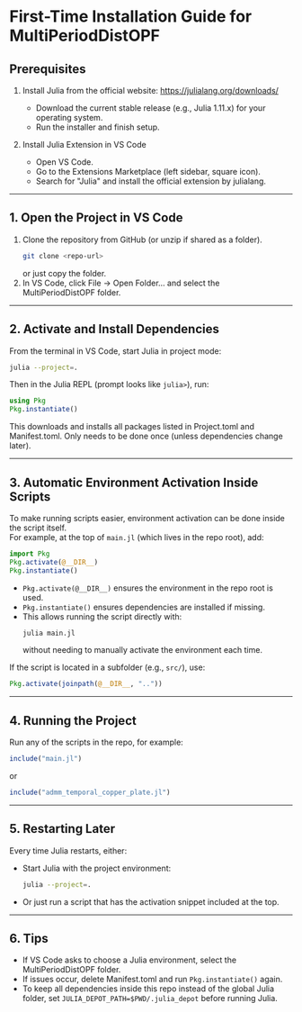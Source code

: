 # First-Time Installation Guide for MultiPeriodDistOPF

## Prerequisites
1. Install Julia from the official website: https://julialang.org/downloads/
   - Download the current stable release (e.g., Julia 1.11.x) for your operating system.
   - Run the installer and finish setup.

2. Install Julia Extension in VS Code
   - Open VS Code.
   - Go to the Extensions Marketplace (left sidebar, square icon).
   - Search for "Julia" and install the official extension by julialang.

---

## 1. Open the Project in VS Code
1. Clone the repository from GitHub (or unzip if shared as a folder).
   ```bash
   git clone <repo-url>
   ```
   or just copy the folder.
2. In VS Code, click File → Open Folder… and select the MultiPeriodDistOPF folder.

---

## 2. Activate and Install Dependencies
From the terminal in VS Code, start Julia in project mode:

```bash
julia --project=.
```

Then in the Julia REPL (prompt looks like `julia>`), run:

```julia
using Pkg
Pkg.instantiate()
```

This downloads and installs all packages listed in Project.toml and Manifest.toml.
Only needs to be done once (unless dependencies change later).

---

## 3. Automatic Environment Activation Inside Scripts
To make running scripts easier, environment activation can be done inside the script itself.  
For example, at the top of `main.jl` (which lives in the repo root), add:

```julia
import Pkg
Pkg.activate(@__DIR__)
Pkg.instantiate()
```

- `Pkg.activate(@__DIR__)` ensures the environment in the repo root is used.  
- `Pkg.instantiate()` ensures dependencies are installed if missing.  
- This allows running the script directly with:
  ```bash
  julia main.jl
  ```
  without needing to manually activate the environment each time.

If the script is located in a subfolder (e.g., `src/`), use:
```julia
Pkg.activate(joinpath(@__DIR__, ".."))
```

---

## 4. Running the Project
Run any of the scripts in the repo, for example:

```julia
include("main.jl")
```
or
```julia
include("admm_temporal_copper_plate.jl")
```

---

## 5. Restarting Later
Every time Julia restarts, either:
- Start Julia with the project environment:
  ```bash
  julia --project=.
  ```
- Or just run a script that has the activation snippet included at the top.

---

## 6. Tips
- If VS Code asks to choose a Julia environment, select the MultiPeriodDistOPF folder.
- If issues occur, delete Manifest.toml and run `Pkg.instantiate()` again.
- To keep all dependencies inside this repo instead of the global Julia folder, set `JULIA_DEPOT_PATH=$PWD/.julia_depot` before running Julia.
